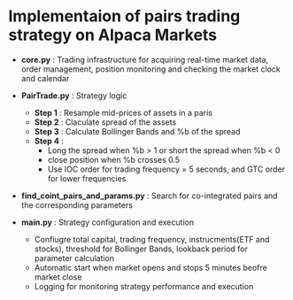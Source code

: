 # Implementaion of pairs trading strategy on Alpaca Markets

- **core.py** : Trading infrastructure for acquiring real-time market data, order management, position monitoring and checking the market clock and calendar 

- **PairTrade.py** : Strategy logic
   - **Step 1** : Resample mid-prices of assets in a paris 
   - **Step 2** : Claculate spread of the assets
   - **Step 3** : Calculate Bollinger Bands and %b of the spread 
   - **Step 4** : 
     - Long the spread when %b > 1 or short the spread when %b < 0
     - close position when %b crosses 0.5 
     - Use IOC order for trading frequency = 5 seconds, and GTC order for lower frequencies

- **find_coint_pairs_and_params.py** : Search for co-integrated pairs and the corresponding parameters 

- **main.py** : Strategy configuration and execution
  - Confiugre total capital, trading frequency, instrucments(ETF and stocks), threshold for Bollinger Bands, lookback period for parameter calculation
  - Automatic start when market opens and stops 5 minutes beofre market close
  - Logging for monitoring strategy performance and execution 
